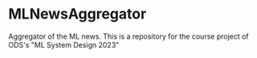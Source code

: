 # MLNewsAggregator
Aggregator of the ML news. This is a repository for the course project of ODS's "ML System Design 2023"
